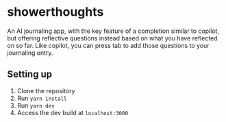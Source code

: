 # showerthoughts
An AI journaling app, with the key feature of a completion similar to copilot, but offering reflective questions instead based on what you have reflected on so far. Like copilot, you can press tab to add those questions to your journaling entry.

## Setting up

1. Clone the repository
2. Run `yarn install`
3. Run `yarn dev`
4. Access the dev build at `localhost:3000`
